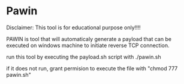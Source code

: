 # Pawin
Disclaimer: This tool is for educational purpose only!!!!

PAWIN is tool that will automaticaly generate a payload that can be executed on windows machine to initiate reverse TCP connection.

run this tool by executing the payload.sh script with ./pawin.sh

if it does not run, grant permision to execute the file with "chmod 777 pawin.sh"
